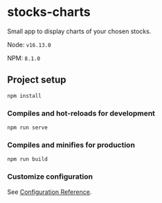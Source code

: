 # stocks-charts

Small app to display charts of your chosen stocks.

Node: `v16.13.0`

NPM: `8.1.0`

## Project setup
```
npm install
```

### Compiles and hot-reloads for development
```
npm run serve
```

### Compiles and minifies for production
```
npm run build
```

### Customize configuration
See [Configuration Reference](https://cli.vuejs.org/config/).
